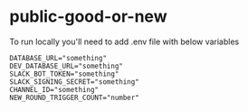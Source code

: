 # public-good-or-new

To run locally you'll need to add .env file with below variables
```shell
DATABASE_URL="something"
DEV_DATABASE_URL="something"
SLACK_BOT_TOKEN="something"
SLACK_SIGNING_SECRET="something"
CHANNEL_ID="something"
NEW_ROUND_TRIGGER_COUNT="number"
```